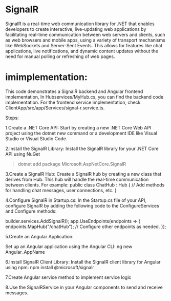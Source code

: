 # SignalR
SignalR is a real-time web communication library for .NET that enables developers to create interactive, live-updating web applications by facilitating real-time communication between web servers and clients, such as web browsers and mobile apps, using a variety of transport mechanisms like WebSockets and Server-Sent Events. This allows for features like chat applications, live notifications, and dynamic content updates without the need for manual polling or refreshing of web pages.

# imimplementation:

This code demonstrates a SignalR backend and Angular frontend implementation,
In Hubservices/MyHub.cs, you can find the backend code implementation.
For the frontend service implementation, check ClientApp/src/app/Services/signal-r.service.ts.

Steps: 

1.Create a .NET Core API:
Start by creating a new .NET Core Web API project using the dotnet new command or a development IDE like Visual Studio or Visual Studio Code.

2.Install the SignalR Library:
Install the SignalR library for your .NET Core API using NuGet
> dotnet add package Microsoft.AspNetCore.SignalR

3.Create a SignalR Hub:
Create a SignalR hub by creating a new class that derives from Hub. This hub will handle the real-time communication between clients. For example:
public class ChatHub : Hub
{
    // Add methods for handling chat messages, user connections, etc.
}

4.Configure SignalR in Startup.cs:
In the Startup.cs file of your API, configure SignalR by adding the following code to the ConfigureServices and Configure methods:

builder.services.AddSignalR();
app.UseEndpoints(endpoints =>
{
    endpoints.MapHub<ChatHub>("/chatHub");
    // Configure other endpoints as needed.
});

5.Create an Angular Application:

Set up an Angular application using the Angular CLI:
ng new Angular_AppName

6.Install SignalR Client Library:
Install the SignalR client library for Angular using npm:
npm install @microsoft/signalr

7.Create Angular service method to implement service logic

8.Use the SignalRService in your Angular components to send and receive messages.

